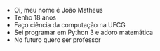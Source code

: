 - Oi, meu nome é João Matheus
- Tenho 18 anos
- Faço ciência da computação na UFCG
- Sei programar em Python 3 e adoro matemática
- No futuro quero ser professor

<!---
joaomatheusvillarim/joaomatheusvillarim is a ✨ special ✨ repository because its `README.md` (this file) appears on your GitHub profile.
You can click the Preview link to take a look at your changes.
--->
